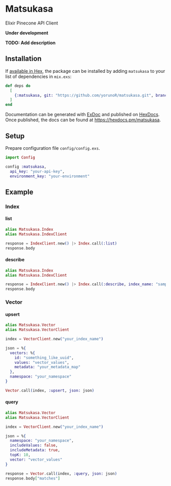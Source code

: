 # Matsukasa

Elixir Pinecone API Client

**Under development**

**TODO: Add description**

## Installation

If [available in Hex](https://hex.pm/docs/publish), the package can be installed
by adding `matsukasa` to your list of dependencies in `mix.exs`:

```elixir
def deps do
  [
    {:matsukasa, git: "https://github.com/yorunoR/matsukasa.git", branch: "master"}
  ]
end
```

Documentation can be generated with [ExDoc](https://github.com/elixir-lang/ex_doc)
and published on [HexDocs](https://hexdocs.pm). Once published, the docs can
be found at <https://hexdocs.pm/matsukasa>.

## Setup

Prepare configuration file `config/config.exs`.

```elixir
import Config

config :matsukasa,
  api_key: "your-api-key",
  environment_key: "your-environment"
```

## Example

### Index

#### list

```elixir
alias Matsukasa.Index
alias Matsukasa.IndexClient

response = IndexClient.new() |> Index.call(:list)
response.body
```

#### describe

```elixir
alias Matsukasa.Index
alias Matsukasa.IndexClient

response = IndexClient.new() |> Index.call(:describe, index_name: "sample")
response.body
```

### Vector

#### upsert

```elixir
alias Matsukasa.Vector
alias Matsukasa.VectorClient

index = VectorClient.new("your_index_name")

json = %{
  vectors: %{
    id: "something_like_uuid",
    values: "vector_values",
    metadata: "your_metadata_map"
  },
  namespace: "your_namespace"
}

Vector.call(index, :upsert, json: json)
```

#### query

```elixir
alias Matsukasa.Vector
alias Matsukasa.VectorClient

index = VectorClient.new("your_index_name")

json = %{
  namespace: "your_namespace",
  includeValues: false,
  includeMetadata: true,
  topK: 10,
  vector: "vector_values"
}

response = Vector.call(index, :query, json: json)
response.body["matches"]
```
